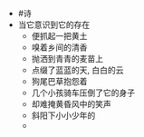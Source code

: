 - #诗
- 当它意识到它的存在
	- 便抓起一把黄土
	- 嗅着乡间的清香
	- 抛洒到青青的麦苗上
	- 点缀了蓝蓝的天, 白白的云
	- 狗尾巴草抱怨着
	- 几个小孩骑车压倒了它的身子
	- 却难掩黄昏风中的笑声
	- 斜阳下小小少年的
	-